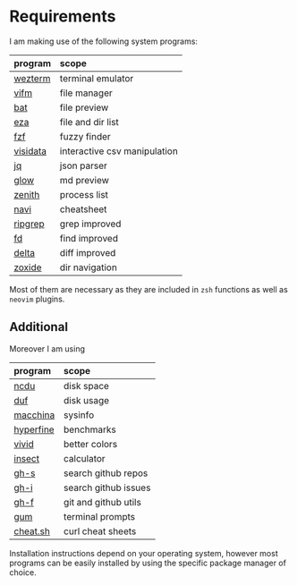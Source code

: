 # Requirements

I am making use of the following system programs:

| program                                          | scope                        |
| :----------------------------------------------- | :--------------------------- |
| [wezterm](https://wezterm.org/)                  | terminal emulator            |
| [vifm](https://vifm.info/)                       | file manager                 |
| [bat](https://github.com/sharkdp/bat)            | file preview                 |
| [eza](https://github.com/eza-community/eza)      | file and dir list            |
| [fzf](https://github.com/junegunn/fzf)           | fuzzy finder                 |
| [visidata](https://www.visidata.org/install/)    | interactive csv manipulation |
| [jq](https://stedolan.github.io/jq/)             | json parser                  |
| [glow](https://github.com/charmbracelet/glow)    | md preview                   |
| [zenith](https://github.com/bvaisvil/zenith)     | process list                 |
| [navi](https://github.com/denisidoro/navi)       | cheatsheet                   |
| [ripgrep](https://github.com/BurntSushi/ripgrep) | grep improved                |
| [fd](https://github.com/sharkdp/fd)              | find improved                |
| [delta](https://github.com/dandavison/delta)     | diff improved                |
| [zoxide](https://github.com/ajeetdsouza/zoxide)  | dir navigation               |

Most of them are necessary as they are included in `zsh` functions as well as `neovim` plugins.

## Additional

Moreover I am using

| program                                              | scope                |
| :--------------------------------------------------- | :------------------- |
| [ncdu](https://dev.yorhel.nl/ncdu)                   | disk space           |
| [duf](https://github.com/muesli/duf)                 | disk usage           |
| [macchina](https://github.com/Macchina-CLI/macchina) | sysinfo              |
| [hyperfine](https://github.com/sharkdp/hyperfine)    | benchmarks           |
| [vivid](https://github.com/sharkdp/vivid)            | better colors        |
| [insect](https://github.com/sharkdp/insect)          | calculator           |
| [gh-s](https://github.com/gennaro-tedesco/gh-s)      | search github repos  |
| [gh-i](https://github.com/gennaro-tedesco/gh-s)      | search github issues |
| [gh-f](https://github.com/gennaro-tedesco/gh-f)      | git and github utils |
| [gum](https://github.com/charmbracelet/gum)          | terminal prompts     |
| [cheat.sh](https://github.com/chubin/cheat.sh)       | curl cheat sheets    |

Installation instructions depend on your operating system, however most programs can be easily installed by using the specific package manager of choice.
